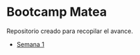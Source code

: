 # Bootcamp Matea

Repositorio creado para recopilar el avance.
- [Semana 1](https://github.com/sebas-pena/matea/tree/main/practico-1)
